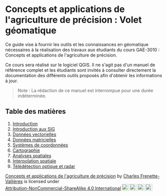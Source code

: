 # Concepts et applications de l'agriculture de précision : Volet géomatique

Ce guide vise à fournir les outils et les connaissances en géomatique nécessaires à la réalisation des travaux aux étudiants du cours GAE-3010 : Concepts et applications de l'agriculture de précision. 

Ce cours sera réalisé sur le logiciel QGIS. Il ne s'agit pas d'un manuel de référence complet et les étudiants sont invités à consulter directement la documentation des différents outils proposés afin d'obtenir les informations à jour.

> Note : La rédaction de ce manuel est interrompue pour une durée indéterminée.

## Table des matières

1. [Introduction](https://chavalli.github.io/agriculture-de-precision/index.html)
2. [Introduction aux SIG](https://chavalli.github.io/agriculture-de-precision/sig.html)
3. [Données vectorielles](https://chavalli.github.io/agriculture-de-precision/vector.html)
4. [Données matricielles](https://chavalli.github.io/agriculture-de-precision/raster.html)
5. [Systèmes de coordonnées](https://chavalli.github.io/agriculture-de-precision/src.html)
6. [Cartographie](https://chavalli.github.io/agriculture-de-precision/carto.html)
7. [Analyses spatiales](https://chavalli.github.io/agriculture-de-precision/analyses-spatiales.html)
8. [Interpolation spatiale](https://chavalli.github.io/agriculture-de-precision/interpolation.html)
9. [Télédétection optique et radar](https://chavalli.github.io/agriculture-de-precision/teledetection.html)

<p xmlns:cc="http://creativecommons.org/ns#" xmlns:dct="http://purl.org/dc/terms/"><a property="dct:title" rel="cc:attributionURL" href="https://chavalli.github.io/agriculture-de-precision/">Concepts et applications de l'agriculture de précision</a> by <a rel="cc:attributionURL dct:creator" property="cc:attributionName" href="https://github.com/chavalli/agriculture-de-precision">Charles Frenette-Vallières</a> is licensed under <a href="http://creativecommons.org/licenses/by-nc-sa/4.0/?ref=chooser-v1" target="_blank" rel="license noopener noreferrer" style="display:inline-block;">Attribution-NonCommercial-ShareAlike 4.0 International<img style="height:22px!important;margin-left:3px;vertical-align:text-bottom;" src="https://mirrors.creativecommons.org/presskit/icons/cc.svg?ref=chooser-v1"><img style="height:22px!important;margin-left:3px;vertical-align:text-bottom;" src="https://mirrors.creativecommons.org/presskit/icons/by.svg?ref=chooser-v1"><img style="height:22px!important;margin-left:3px;vertical-align:text-bottom;" src="https://mirrors.creativecommons.org/presskit/icons/nc.svg?ref=chooser-v1"><img style="height:22px!important;margin-left:3px;vertical-align:text-bottom;" src="https://mirrors.creativecommons.org/presskit/icons/sa.svg?ref=chooser-v1"></a></p>

